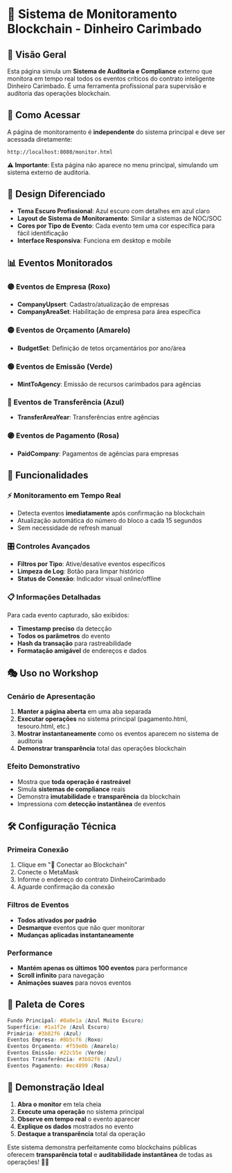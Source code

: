 # 📡 Sistema de Monitoramento Blockchain - Dinheiro Carimbado

## 🎯 Visão Geral

Esta página simula um **Sistema de Auditoria e Compliance** externo que monitora em tempo real todos os eventos críticos do contrato inteligente Dinheiro Carimbado. É uma ferramenta profissional para supervisão e auditoria das operações blockchain.

## 🚀 Como Acessar

A página de monitoramento é **independente** do sistema principal e deve ser acessada diretamente:

```
http://localhost:8080/monitor.html
```

**⚠️ Importante**: Esta página não aparece no menu principal, simulando um sistema externo de auditoria.

## 🎨 Design Diferenciado

- **Tema Escuro Profissional**: Azul escuro com detalhes em azul claro
- **Layout de Sistema de Monitoramento**: Similar a sistemas de NOC/SOC
- **Cores por Tipo de Evento**: Cada evento tem uma cor específica para fácil identificação
- **Interface Responsiva**: Funciona em desktop e mobile

## 📊 Eventos Monitorados

### 🟣 Eventos de Empresa (Roxo)
- **CompanyUpsert**: Cadastro/atualização de empresas
- **CompanyAreaSet**: Habilitação de empresa para área específica

### 🟡 Eventos de Orçamento (Amarelo)
- **BudgetSet**: Definição de tetos orçamentários por ano/área

### 🟢 Eventos de Emissão (Verde)
- **MintToAgency**: Emissão de recursos carimbados para agências

### 🔵 Eventos de Transferência (Azul)
- **TransferAreaYear**: Transferências entre agências

### 🟣 Eventos de Pagamento (Rosa)
- **PaidCompany**: Pagamentos de agências para empresas

## 🔧 Funcionalidades

### ⚡ Monitoramento em Tempo Real
- Detecta eventos **imediatamente** após confirmação na blockchain
- Atualização automática do número do bloco a cada 15 segundos
- Sem necessidade de refresh manual

### 🎛️ Controles Avançados
- **Filtros por Tipo**: Ative/desative eventos específicos
- **Limpeza de Log**: Botão para limpar histórico
- **Status de Conexão**: Indicador visual online/offline

### 📋 Informações Detalhadas
Para cada evento capturado, são exibidos:
- **Timestamp preciso** da detecção
- **Todos os parâmetros** do evento
- **Hash da transação** para rastreabilidade
- **Formatação amigável** de endereços e dados

## 🎭 Uso no Workshop

### Cenário de Apresentação
1. **Manter a página aberta** em uma aba separada
2. **Executar operações** no sistema principal (pagamento.html, tesouro.html, etc.)
3. **Mostrar instantaneamente** como os eventos aparecem no sistema de auditoria
4. **Demonstrar transparência** total das operações blockchain

### Efeito Demonstrativo
- Mostra que **toda operação é rastreável**
- Simula **sistemas de compliance** reais
- Demonstra **imutabilidade** e **transparência** da blockchain
- Impressiona com **detecção instantânea** de eventos

## 🛠️ Configuração Técnica

### Primeira Conexão
1. Clique em "🔌 Conectar ao Blockchain"
2. Conecte o MetaMask
3. Informe o endereço do contrato DinheiroCarimbado
4. Aguarde confirmação da conexão

### Filtros de Eventos
- **Todos ativados por padrão**
- **Desmarque** eventos que não quer monitorar
- **Mudanças aplicadas instantaneamente**

### Performance
- **Mantém apenas os últimos 100 eventos** para performance
- **Scroll infinito** para navegação
- **Animações suaves** para novos eventos

## 🎨 Paleta de Cores

```css
Fundo Principal: #0a0e1a (Azul Muito Escuro)
Superfície: #1a1f2e (Azul Escuro)
Primária: #3b82f6 (Azul)
Eventos Empresa: #8b5cf6 (Roxo)
Eventos Orçamento: #f59e0b (Amarelo)
Eventos Emissão: #22c55e (Verde)
Eventos Transferência: #3b82f6 (Azul)
Eventos Pagamento: #ec4899 (Rosa)
```

## 🚀 Demonstração Ideal

1. **Abra o monitor** em tela cheia
2. **Execute uma operação** no sistema principal
3. **Observe em tempo real** o evento aparecer
4. **Explique os dados** mostrados no evento
5. **Destaque a transparência** total da operação

Este sistema demonstra perfeitamente como blockchains públicas oferecem **transparência total** e **auditabilidade instantânea** de todas as operações! 🔗✨
